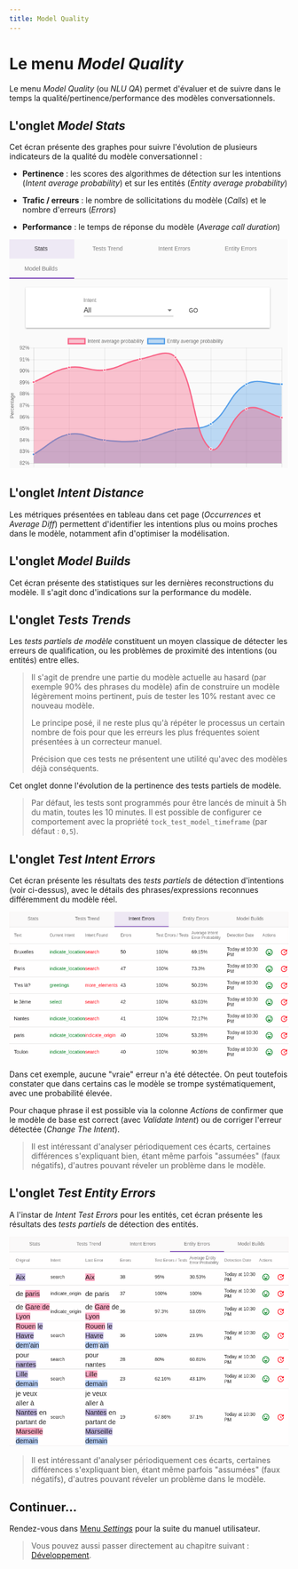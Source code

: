 ```yaml
---
title: Model Quality
---
```


# Le menu _Model Quality_

Le menu _Model Quality_ (ou _NLU QA_) permet d'évaluer et de suivre dans le temps la qualité/pertinence/performance des modèles conversationnels.
 
## L'onglet _Model Stats_

Cet écran présente des graphes pour suivre l'évolution de plusieurs indicateurs de la qualité du modèle conversationnel :

* **Pertinence** : les scores des algorithmes de détection sur les intentions (_Intent average probability_) 
et sur les entités (_Entity average probability_)

* **Trafic / erreurs** : le nombre de sollicitations du modèle (_Calls_) et le nombre d'erreurs (_Errors_)

* **Performance** : le temps de réponse du modèle (_Average call duration_)

![Interface d'admin NLP - QA](../../../img/tock-nlp-admin-qa.png "Exemple de monitoring de pertinence")

## L'onglet _Intent Distance_

Les métriques présentées en tableau dans cet page (_Occurrences_ et _Average Diff_) permettent d'identifier les intentions 
plus ou moins proches dans le modèle, notamment afin d'optimiser la modélisation. 

## L'onglet _Model Builds_

Cet écran présente des statistiques sur les dernières reconstructions du modèle. Il s'agit donc d'indications sur 
la performance du modèle.

## L'onglet _Tests Trends_

Les _tests partiels de modèle_ constituent un moyen classique de détecter les erreurs de qualification,
ou les problèmes de proximité des intentions (ou entités) entre elles.
 
> Il s'agit de prendre une partie du modèle actuelle au hasard (par exemple 90% des phrases du modèle) afin de construire
> un modèle légèrement moins pertinent, puis de tester les 10% restant avec ce nouveau modèle.
>
> Le principe posé, il ne reste plus qu'à répéter le processus un certain nombre de fois
> pour que les erreurs les plus fréquentes soient présentées à un correcteur manuel.
>
> Précision que ces tests ne présentent une utilité qu'avec des modèles déjà conséquents.

Cet onglet donne l'évolution de la pertinence des tests partiels de modèle.

> Par défaut, les tests sont programmés pour être lancés de minuit à 5h du matin, toutes les 10 minutes.
>Il est possible de configurer ce comportement avec la propriété `tock_test_model_timeframe` (par défaut : `0,5`).


## L'onglet _Test Intent Errors_

Cet écran présente les résultats des _tests partiels_ de détection d'intentions (voir ci-dessus), avec le détails des 
phrases/expressions reconnues différemment du modèle réel.

![schéma Tock](../../../img/intent-errors.png "Erreur d'intentions détectées")

Dans cet exemple, aucune "vraie" erreur n'a été détectée. On peut toutefois constater que dans certains cas le modèle 
se trompe systématiquement, avec une probabilité élevée.

Pour chaque phrase il est possible via la colonne _Actions_ de confirmer que le modèle de base est correct (avec 
_Validate Intent_) ou de corriger l'erreur détectée (_Change The Intent_).

> Il est intéressant d'analyser périodiquement ces écarts, certaines différences s'expliquant bien, étant même 
>parfois "assumées" (faux négatifs), d'autres pouvant réveler un problème dans le modèle.

## L'onglet _Test Entity Errors_

A l'instar de _Intent Test Errors_ pour les entités, cet écran présente les résultats des _tests partiels_ de détection des entités.

![schéma Tock](../../../img/entity-errors.png "Erreur d'entités détectées")

> Il est intéressant d'analyser périodiquement ces écarts, certaines différences s'expliquant bien, étant même 
>parfois "assumées" (faux négatifs), d'autres pouvant réveler un problème dans le modèle.

## Continuer...

Rendez-vous dans [Menu _Settings_](../configuration) pour la suite du manuel utilisateur. 

> Vous pouvez aussi passer directement au chapitre suivant : [Développement](../../../dev/modes). 
